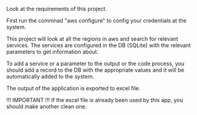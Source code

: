 Look at the requirements of this project.

First run the commnad "aws configure" to config your credentials at the system.

This project will look at all the regions in aws and search for relevant services.
The services are configured in the DB (SQLite) with the relevant parameters to get information about.

To add a service or a parameter to the output or the code process, you should
add a record to the DB with the appropriate values and it will be automatically added to the system.

The output of the application is exported to excel file.

!!! IMPORTANT !!!
If the excel file is already been used by this app, you should make another clean one.